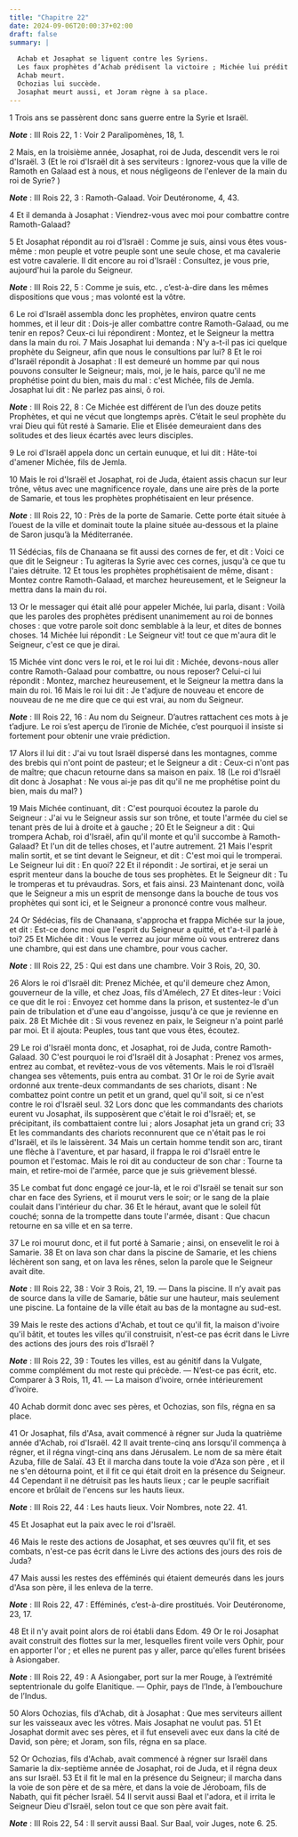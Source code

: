 ```yaml
---
title: "Chapitre 22"
date: 2024-09-06T20:00:37+02:00
draft: false
summary: |
  
  Achab et Josaphat se liguent contre les Syriens.
  Les faux prophètes d’Achab prédisent la victoire ; Michée lui prédit sa mort.
  Achab meurt.
  Ochozias lui succède.
  Josaphat meurt aussi, et Joram règne à sa place.
---
```



1 Trois ans se passèrent donc sans guerre entre la Syrie et Israël.

***Note*** :  III Rois 22, 1 : Voir 2 Paralipomènes, 18, 1.

2 Mais, en la troisième année, Josaphat, roi de Juda, descendit vers le roi d'Israël. 3 (Et le roi d'Israël dit à ses serviteurs : Ignorez-vous que la ville de Ramoth en Galaad est à nous, et nous négligeons de l'enlever de la main du roi de Syrie? )

***Note*** :  III Rois 22, 3 : Ramoth-Galaad. Voir Deutéronome, 4, 43.

4 Et il demanda à Josaphat : Viendrez-vous avec moi pour combattre contre Ramoth-Galaad?


5 Et Josaphat répondit au roi d'Israël : Comme je suis, ainsi vous êtes vous-même : mon peuple et votre peuple sont une seule chose, et ma cavalerie est votre cavalerie. Il dit encore au roi d'Israël : Consultez, je vous prie, aujourd'hui la parole du Seigneur.

***Note*** :  III Rois 22, 5 : Comme je suis, etc. , c’est-à-dire dans les mêmes dispositions que vous ; mas volonté est la vôtre.

6 Le roi d'Israël assembla donc les prophètes, environ quatre cents hommes, et il leur dit : Dois-je aller combattre contre Ramoth-Galaad, ou me tenir en repos? Ceux-ci lui répondirent : Montez, et le Seigneur la mettra dans la main du roi. 7 Mais Josaphat lui demanda : N'y a-t-il pas ici quelque prophète du Seigneur, afin que nous le consultions par lui? 8 Et le roi d'Israël répondit à Josaphat : Il est demeuré un homme par qui nous pouvons consulter le Seigneur; mais, moi, je le hais, parce qu'il ne me prophétise point du bien, mais du mal : c'est Michée, fils de Jemla. Josaphat lui dit : Ne parlez pas ainsi, ô roi.

***Note*** :  III Rois 22, 8 : Ce Michée est différent de l’un des douze petits Prophètes, et qui ne vécut que longtemps après. C’était le seul prophète du vrai Dieu qui fût resté à Samarie. Elie et Elisée demeuraient dans des solitudes et des lieux écartés avec leurs disciples.

9 Le roi d'Israël appela donc un certain eunuque, et lui dit : Hâte-toi d'amener Michée, fils de Jemla.


10 Mais le roi d'Israël et Josaphat, roi de Juda, étaient assis chacun sur leur trône, vêtus avec une magnificence royale, dans une aire près de la porte de Samarie, et tous les prophètes prophétisaient en leur présence.

***Note*** :  III Rois 22, 10 : Près de la porte de Samarie. Cette porte était située à l’ouest de la ville et dominait toute la plaine située au-dessous et la plaine de Saron jusqu’à la Méditerranée.

11 Sédécias, fils de Chanaana se fit aussi des cornes de fer, et dit : Voici ce que dit le Seigneur : Tu agiteras la Syrie avec ces cornes, jusqu'à ce que tu l'aies détruite. 12 Et tous les prophètes prophétisaient de même, disant : Montez contre Ramoth-Galaad, et marchez heureusement, et le Seigneur la mettra dans la main du roi.


13 Or le messager qui était allé pour appeler Michée, lui parla, disant : Voilà que les paroles des prophètes prédisent unanimement au roi de bonnes choses : que votre parole soit donc semblable à la leur, et dites de bonnes choses. 14 Michée lui répondit : Le Seigneur vit! tout ce que m'aura dit le Seigneur, c'est ce que je dirai.


15 Michée vint donc vers le roi, et le roi lui dit : Michée, devons-nous aller contre Ramoth-Galaad pour combattre, ou nous reposer? Celui-ci lui répondit : Montez, marchez heureusement, et le Seigneur la mettra dans la main du roi. 16 Mais le roi lui dit : Je t'adjure de nouveau et encore de nouveau de ne me dire que ce qui est vrai, au nom du Seigneur.

***Note*** :  III Rois 22, 16 : Au nom du Seigneur. D’autres rattachent ces mots à je t’adjure. Le roi s’est aperçu de l’ironie de Michée, c’est pourquoi il insiste si fortement pour obtenir une vraie prédiction.

17 Alors il lui dit : J'ai vu tout Israël dispersé dans les montagnes, comme des brebis qui n'ont point de pasteur; et le Seigneur a dit : Ceux-ci n'ont pas de maître; que chacun retourne dans sa maison en paix. 18 (Le roi d'Israël dit donc à Josaphat : Ne vous ai-je pas dit qu'il ne me prophétise point du bien, mais du mal? )


19 Mais Michée continuant, dit : C'est pourquoi écoutez la parole du Seigneur : J'ai vu le Seigneur assis sur son trône, et toute l'armée du ciel se tenant près de lui à droite et à gauche ; 20 Et le Seigneur a dit : Qui trompera Achab, roi d'Israël, afin qu'il monte et qu'il succombe à Ramoth-Galaad? Et l'un dit de telles choses, et l'autre autrement. 21 Mais l'esprit malin sortit, et se tint devant le Seigneur, et dit : C'est moi qui le tromperai. Le Seigneur lui dit : En quoi? 22 Et il répondit : Je sortirai, et je serai un esprit menteur dans la bouche de tous ses prophètes. Et le Seigneur dit : Tu le tromperas et tu prévaudras. Sors, et fais ainsi. 23 Maintenant donc, voilà que le Seigneur a mis un esprit de mensonge dans la bouche de tous vos prophètes qui sont ici, et le Seigneur a prononcé contre vous malheur.


24 Or Sédécias, fils de Chanaana, s'approcha et frappa Michée sur la joue, et dit : Est-ce donc moi que l'esprit du Seigneur a quitté, et t'a-t-il parlé à toi? 25 Et Michée dit : Vous le verrez au jour même où vous entrerez dans une chambre, qui est dans une chambre, pour vous cacher.

***Note*** :  III Rois 22, 25 : Qui est dans une chambre. Voir 3 Rois, 20, 30.

26 Alors le roi d'Israël dit: Prenez Michée, et qu'il demeure chez Amon, gouverneur de la ville, et chez Joas, fils d'Amélech, 27 Et dites-leur : Voici ce que dit le roi : Envoyez cet homme dans la prison, et sustentez-le d'un pain de tribulation et d'une eau d'angoisse, jusqu'à ce que je revienne en paix. 28 Et Michée dit : Si vous revenez en paix, le Seigneur n'a point parlé par moi. Et il ajouta: Peuples, tous tant que vous êtes, écoutez.


29 Le roi d'Israël monta donc, et Josaphat, roi de Juda, contre Ramoth-Galaad. 30 C'est pourquoi le roi d'Israël dit à Josaphat : Prenez vos armes, entrez au combat, et revêtez-vous de vos vêtements. Mais le roi d'Israël changea ses vêtements, puis entra au combat. 31 Or le roi de Syrie avait ordonné aux trente-deux commandants de ses chariots, disant : Ne combattez point contre un petit et un grand, quel qu'il soit, si ce n'est contre le roi d'Israël seul. 32 Lors donc que les commandants des chariots eurent vu Josaphat, ils supposèrent que c'était le roi d'Israël; et, se précipitant, ils combattaient contre lui ; alors Josaphat jeta un grand cri; 33 Et les commandants des chariots reconnurent que ce n'était pas le roi d'Israël, et ils le laissèrent. 34 Mais un certain homme tendit son arc, tirant une flèche à l'aventure, et par hasard, il frappa le roi d'Israël entre le poumon et l'estomac. Mais le roi dit au conducteur de son char : Tourne ta main, et retire-moi de l'armée, parce que je suis grièvement blessé.

35 Le combat fut donc engagé ce jour-là, et le roi d'Israël se tenait sur son char en face des Syriens, et il mourut vers le soir; or le sang de la plaie coulait dans l'intérieur du char. 36 Et le héraut, avant que le soleil fût couché; sonna de la trompette dans toute l'armée, disant : Que chacun retourne en sa ville et en sa terre.


37 Le roi mourut donc, et il fut porté à Samarie ; ainsi, on ensevelit le roi à Samarie. 38 Et on lava son char dans la piscine de Samarie, et les chiens léchèrent son sang, et on lava les rênes, selon la parole que le Seigneur avait dite.

***Note*** :  III Rois 22, 38 : Voir 3 Rois, 21, 19. ― Dans la piscine. Il n’y avait pas de source dans la ville de Samarie, bâtie sur une hauteur, mais seulement une piscine. La fontaine de la ville était au bas de la montagne au sud-est.


39 Mais le reste des actions d'Achab, et tout ce qu'il fit, la maison d'ivoire qu'il bâtit, et toutes les villes qu'il construisit, n'est-ce pas écrit dans le Livre des actions des jours des rois d'Israël ?

***Note*** :  III Rois 22, 39 : Toutes les villes, est au génitif dans la Vulgate, comme complément du mot reste qui précède. ― N’est-ce pas écrit, etc. Comparer à 3 Rois, 11, 41. ― La maison d’ivoire, ornée intérieurement d’ivoire.

40 Achab dormit donc avec ses pères, et Ochozias, son fils, régna en sa place.


41 Or Josaphat, fils d'Asa, avait commencé à régner sur Juda la quatrième année d'Achab, roi d'Israël. 42 Il avait trente-cinq ans lorsqu'il commença à régner, et il régna vingt-cinq ans dans Jérusalem. Le nom de sa mère était Azuba, fille de Salaï. 43 Et il marcha dans toute la voie d'Aza son père , et il ne s'en détourna point, et il fit ce qui était droit en la présence du Seigneur. 44 Cependant il ne détruisit pas les hauts lieux ; car le peuple sacrifiait encore et brûlait de l'encens sur les hauts lieux.

***Note*** :  III Rois 22, 44 : Les hauts lieux. Voir Nombres, note 22. 41.

45 Et Josaphat eut la paix avec le roi d'Israël.


46 Mais le reste des actions de Josaphat, et ses œuvres qu'il fit, et ses combats, n'est-ce pas écrit dans le Livre des actions des jours des rois de Juda?


47 Mais aussi les restes des efféminés qui étaient demeurés dans les jours d'Asa son père, il les enleva de la terre.

***Note*** :  III Rois 22, 47 : Efféminés, c’est-à-dire prostitués. Voir Deutéronome, 23, 17.

48 Et il n'y avait point alors de roi établi dans Edom. 49 Or le roi Josaphat avait construit des flottes sur la mer, lesquelles firent voile vers Ophir, pour en apporter l'or ; et elles ne purent pas y aller, parce qu'elles furent brisées à Asiongaber.

***Note*** :  III Rois 22, 49 : A Asiongaber, port sur la mer Rouge, à l’extrémité septentrionale du golfe Elanitique. ― Ophir, pays de l’Inde, à l’embouchure de l’Indus.

50 Alors Ochozias, fils d'Achab, dit à Josaphat : Que mes serviteurs aillent sur les vaisseaux avec les vôtres. Mais Josaphat ne voulut pas. 51 Et Josaphat dormit avec ses pères, et il fut enseveli avec eux dans la cité de David, son père; et Joram, son fils, régna en sa place.


52 Or Ochozias, fils d'Achab, avait commencé à régner sur Israël dans Samarie la dix-septième année de Josaphat, roi de Juda, et il régna deux ans sur Israël. 53 Et il fit le mal en la présence du Seigneur; il marcha dans la voie de son père et de sa mère, et dans la voie de Jéroboam, fils de Nabath, qui fit pécher Israël. 54 Il servit aussi Baal et l'adora, et il irrita le Seigneur Dieu d'Israël, selon tout ce que son père avait fait.

***Note*** :  III Rois 22, 54 : Il servit aussi Baal. Sur Baal, voir Juges, note 6. 25.
